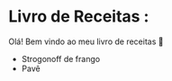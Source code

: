 # Livro de Receitas :

Olá! Bem vindo ao meu livro de receitas :wave:



- Strogonoff de frango
- Pavê

